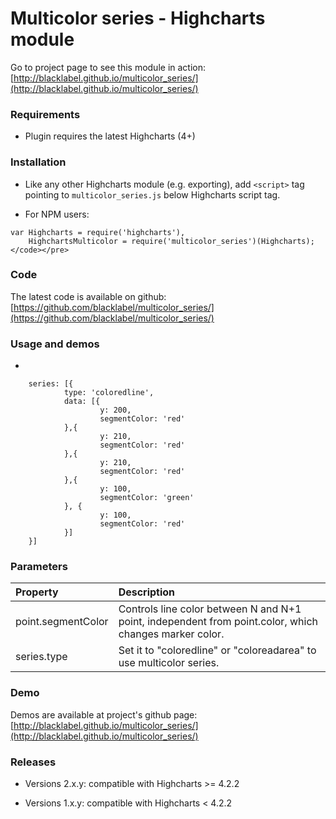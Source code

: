 # Multicolor series - Highcharts module

Go to project page to see this module in action: [http://blacklabel.github.io/multicolor_series/](http://blacklabel.github.io/multicolor_series/)

### Requirements

* Plugin requires the latest Highcharts (4+)

### Installation

* Like any other Highcharts module (e.g. exporting), add `<script>` tag pointing to `multicolor_series.js` below Highcharts script tag.


* For NPM users: 
```
var Highcharts = require('highcharts'),
    HighchartsMulticolor = require('multicolor_series')(Highcharts);</code></pre>
```

### Code

The latest code is available on github: [https://github.com/blacklabel/multicolor_series/](https://github.com/blacklabel/multicolor_series/)

### Usage and demos

* 

```
	series: [{
            type: 'coloredline',
            data: [{
            		y: 200,
            		segmentColor: 'red'
            },{
            		y: 210,
            		segmentColor: 'red'
            },{
            		y: 210,
            		segmentColor: 'red'
            },{
            		y: 100,
            		segmentColor: 'green'
            }, {
            		y: 100,
            		segmentColor: 'red'
            }]
	}]
```

### Parameters
<table>
  <thead>
    <tr>
      <th align="left">Property</th>
      <th align="left">Description</th>
    </tr>
  </thead>
  <tbody>
    <tr>
    	<td align="left">point.segmentColor</td>
			<td align="left">Controls line color between N and N+1 point, independent from point.color, which changes marker color.</td>
		</tr>
    <tr>
    	<td align="left">series.type</td>
			<td align="left">Set it to "coloredline" or "coloreadarea" to use multicolor series.</td>
		</tr>
  </tbody>
</table>


### Demo

Demos are available at project's github page: [http://blacklabel.github.io/multicolor_series/](http://blacklabel.github.io/multicolor_series/)

### Releases

- Versions 2.x.y: compatible with Highcharts >= 4.2.2

- Versions 1.x.y: compatible with Highcharts < 4.2.2 
